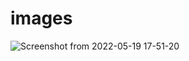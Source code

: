 # images

![Screenshot from 2022-05-19 17-51-20](https://user-images.githubusercontent.com/96740928/169701204-50aeb2d7-7eb0-4616-862b-7dd3f4042fda.png)
